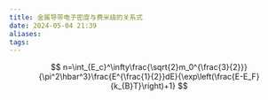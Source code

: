 ```yaml
---
title: 金属导带电子密度与费米级的关系式
date: 2024-05-04 21:39
aliases: 
tags:
---
```

$$
n=\int_{E_c}^\infty\frac{\sqrt{2}m_0^{\frac{3}{2}}}{\pi^2\hbar^3}\frac{E^{\frac{1}{2}}dE}{\exp\left(\frac{E-E_F}{k_{B}T}\right)+1}
$$
